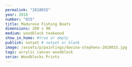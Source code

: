 ```yaml
---
permalink: "2018015"
year: 2018
number: "015"
title: Madurese Fishing Boats
dimensions: 200 x 90
medium: woodblock teakwood
show_in_home: #true or empty
publish: notyet # notyet or blank
image: /assets/p/paintings/davina-stephens-2018015.jpg
tags: acrylic canvas woodblock
serie: Woodblocks Prints
---
```

